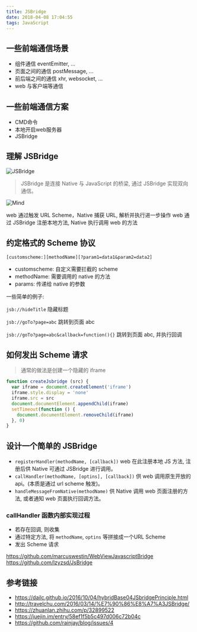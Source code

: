 ```yaml
---
title: JSBridge
date: 2018-04-08 17:04:55
tags: JavaScript
---
```


## 一些前端通信场景

- 组件通信 eventEmitter, ...
- 页面之间的通信 postMessage, ...
- 前后端之间的通信 xhr, websocket, ...
- web 与客户端等通信

## 一些前端通信方案

- CMD命令
- 本地开启web服务器
- JSBridge

## 理解 JSBridge

![JSBridge](https://pic1.zhimg.com/v2-f6fa3298c938316197c4feff62042c46_1200x500.jpg)

>JSBridge 是连接 Native 与 JavaScript 的桥梁, 通过 JSBridge 实现双向通信。

<!-- more -->

![Mind](https://dailc.github.io/staticResource/blog/hybrid/jsbridge/img_hybrid_base_jsbridgePrinciple_1.png)

web 通过触发 URL Scheme，Native 捕获 URL, 解析并执行进一步操作
web 通过 JSBridge 注册本地方法, Native 执行调用 web 的方法

## 约定格式的 Scheme 协议

`[customscheme:][methodName][?param1=data1&param2=data2]`

- customscheme: 自定义需要拦截的 scheme
- methodName: 需要调用的 native 的方法
- params: 传递给 native 的参数

一些简单的例子:

`jsb://hideTitle` 隐藏标题

`jsb://goTo?page=abc` 跳转到页面 abc

`jsb://goTo?page=abc&callback=function(){}` 跳转到页面 abc, 并执行回调

## 如何发出 Scheme 请求

>通常的做法是创建一个隐藏的 iframe

```js
function createJsbridge (src) {
  var iframe = document.createElement('iframe')
  iframe.style.display = 'none'
  iframe.src = src
  document.documentElement.appendChild(iframe)
  setTimeout(function () {
    document.documentElement.removeChild(iframe)
  }, 0)
}
```

## 设计一个简单的 JSBridge

- `registerHandler(methodName, [callback])` web 在此注册本地 JS 方法, 注册后供 Native 可通过 JSBridge 进行调用。
- `callHandler(methodName, [optins], [callback])` 供 web 调用原生开放的 api。(本质是通过 url scheme 触发)。
- `handleMessageFromNative(methodName)` 供 Native 调用 web 页面注册的方法, 或者通知 web 页面执行回调方法。

### callHandler 函数内部实现过程

- 若存在回调, 则收集
- 通过特定方法, 将 `methodName`, `optins` 等拼接成一个URL Scheme
- 发出 Scheme 请求

<https://github.com/marcuswestin/WebViewJavascriptBridge>
<https://github.com/lzyzsd/JsBridge>

## 参考链接

- <https://dailc.github.io/2016/10/04/hybridBase04JSbridgePrinciple.html>
- <http://travelchu.com/2016/03/14/%E7%90%86%E8%A7%A3JSBridge/>
- <https://zhuanlan.zhihu.com/p/32899522>
- <https://juejin.im/entry/58ef1f5b5c497d006c72b04c>
- <https://github.com/rainjay/blog/issues/4>

